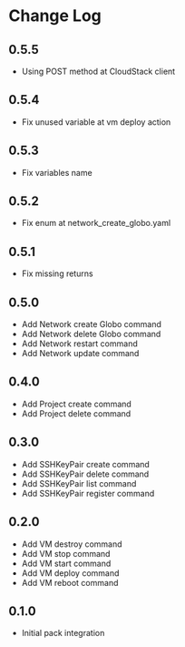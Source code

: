 # Change Log

## 0.5.5

- Using POST method at CloudStack client

## 0.5.4

- Fix unused variable at vm deploy action

## 0.5.3

- Fix variables name

## 0.5.2

- Fix enum at network_create_globo.yaml

## 0.5.1

- Fix missing returns

## 0.5.0

- Add Network create Globo command
- Add Network delete Globo command
- Add Network restart command
- Add Network update command

## 0.4.0

- Add Project create command
- Add Project delete command

## 0.3.0

- Add SSHKeyPair create command
- Add SSHKeyPair delete command
- Add SSHKeyPair list command
- Add SSHKeyPair register command

## 0.2.0

- Add VM destroy command
- Add VM stop command
- Add VM start command
- Add VM deploy command
- Add VM reboot command

## 0.1.0

- Initial pack integration